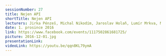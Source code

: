 ```yaml
---
sessionNumber: 27
title: Nejen API
shortTitle: Nejen API
lecturers: Jirka Pénzeš, Michal Nikodím, Jaroslav Holaň, Lumír Mrkva, Martin Malinda, Karel Štefan
date: 1. prosince 2016
link: https://www.facebook.com/events/1117502861681725/
picture: 2016-12-01.jpg
presentationLink:
videoLink: https://youtu.be/qqn8KL79ymA
---
```

